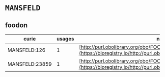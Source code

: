 # `MANSFELD`

## foodon

| curie          |   usages | nodes                                                                                                                   |
|----------------|----------|-------------------------------------------------------------------------------------------------------------------------|
| MANSFELD:126   |        1 | [http://purl.obolibrary.org/obo/FOODON:00003172](https://bioregistry.io/http://purl.obolibrary.org/obo/FOODON:00003172) |
| MANSFELD:23859 |        1 | [http://purl.obolibrary.org/obo/FOODON:03411369](https://bioregistry.io/http://purl.obolibrary.org/obo/FOODON:03411369) |
